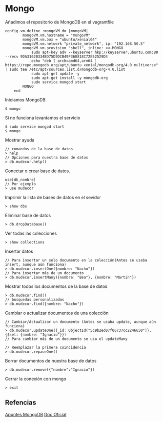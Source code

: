 # Mongo

Añadimos el repositorio de MongoDB en el vagrantfile

```
config.vm.define :mongoVM do |mongoVM|
		mongoVM.vm.hostname = "mongoVM"
		mongoVM.vm.box = "ubuntu/xenial64"
		mongoVM.vm.network "private_network", ip: "192.168.50.5"
		mongoVM.vm.provision "shell", inline: <<-MONGO
			sudo apt-key adv --keyserver hkp://keyserver.ubuntu.com:80 --recv 9DA31620334BD75D9DCB49F368818C72E52529D4
			echo "deb [ arch=amd64,arm64 ] https://repo.mongodb.org/apt/ubuntu xenial/mongodb-org/4.0 multiverse" | sudo tee /etc/apt/sources.list.d/mongodb-org-4.0.list
			sudo apt-get update -y
			sudo apt-get install -y mongodb-org
			sudo service mongod start
		MONGO
	end
```

Iniciamos MongoDB
```
$ mongo
```
Si no funciona levantamos el servicio
```
$ sudo service mongod start
$ mongo
```
Mostrar ayuda
```
// comandos de la base de datos
> help
// Opciones para nuestra base de datos
> db.mudecor.help()
```
Conectar o crear base de datos.
```
use[db_nombre]
// Por ejemplo
> use mudecor
```
Imprimir la lista de bases de datos en el sevidor
```
> show dbs
```
Eliminar base de datos
```
> db.dropDatabase()
```
Ver todas las colecciones
```
> show collections
```
Insertar datos
```
// Para insertar un solo documento en la colección(Antes se usaba insert, aunque aún funciona)
> db.mudecor.insertOne({nombre: "Nacho"})
// Para insertar más de un documento
> db.mudecor.insertMany({nombre: "Bea"}, {nombre: "Martin"})
```
Mostrar todos los documentos de la base de datos
```
> db.mudecor.find()
// busquedas personalizadas
> db.mudecor.find({nombre: "Nacho"})
```
Cambiar o actualizar documentos de una colección
```
// Cambiar/Actualizar un documento (Antes se usaba update, aunque aún funciona)
> db.mudecor.updateOne({_id: ObjectId("5c9b2ed07f06737cc2246650")},{$set: {nombre: "Ignacio"}})
// Para cambiar más de un documento se usa el updateMany

// Reemplazar la primera coincidencia
> db.mudecor.repaceOne()
```
Borrar documentos de nuestra base de datos
```
> db.mudecor.remove({"nombre":"Ignacio"})
```
Cerrar la conexión con mongo
```
> exit
```
## Refencias
[Apuntes MongoDB](https://datos.codeandcoke.com/apuntes:mongodb)
[Doc Oficial](https://docs.mongodb.com/manual/reference/mongo-shell/)